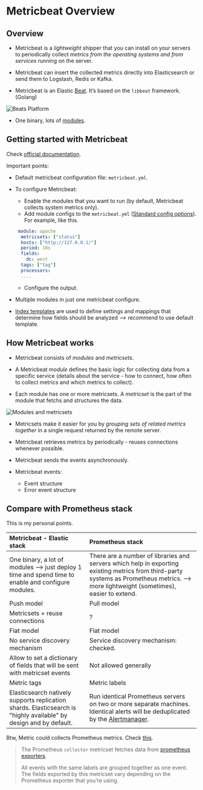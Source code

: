 # Metricbeat Overview

## Overview

* Metricbeat is a *lightweight* shipper that you can install on your servers to periodically collect *metrics from the operating systems and from services* running on the server.

* Metricbeat can insert the collected metrics directly into Elasticsearch or send them to Logstash, Redis or Kafka.

* Metricbeat is an Elastic [Beat](https://www.elastic.co/products/beats). It’s based on the `libbeat` framework. (Golang)

![Beats Platform](https://www.elastic.co/guide/en/beats/libbeat/6.7/images/beats-platform.png)

* One binary, lots of [modules](https://www.elastic.co/guide/en/beats/metricbeat/current/metricbeat-modules.html).

## Getting started with Metricbeat

Check [official documentation](<https://www.elastic.co/guide/en/beats/metricbeat/current/metricbeat-getting-started.html>).

Important points:

* Default metricbeat configuration file: `metricbeat.yml`.

* To configure Metricbeat:

  * Enable the modules that you want to run (by default, Metricbeat collects system metrics only).
  * Add module configs to the `metricbeat.yml` ([Standard config options](https://www.elastic.co/guide/en/beats/metricbeat/current/configuration-metricbeat.html#module-config-options)). For example, like this.

  ```yaml
   module: apache
    metricsets: ["status"]
    hosts: ["http://127.0.0.1/"]
    period: 10s
    fields:
      dc: west
    tags: ["tag"]
    processors:
    ....
  ```

  * Configure the output.

* Multiple modules in just one metricbeat configure.

* [Index templates](https://www.elastic.co/guide/en/elasticsearch/reference/6.7/indices-templates.html) are used to define settings and mappings that determine how fields should be analyzed --> recommend to use default template.

## How Metricbeat works

* Metricbeat consists of *modules* and *metricsets*.
* A Metricbeat *module* defines the basic logic for collecting data from a specific service (details about the service - how to connect, how often to collect metrics and which metrics to collect).

* Each module has one or more metricsets. A *metricset* is the part of the module that fetchs and structures the data.

![Modules and metricsets](https://www.elastic.co/guide/en/beats/metricbeat/current/images/module-overview.png)

* Metricsets make it easier for you by *grouping sets of related metrics together* in a single request returned by the remote server.

* Metricbeat retrieves metrics by periodically - reuses connections whenever possible.
* Metricbeat sends the events asynchronously.
* Metricbeat events:
  * Event structure
  * Error event structure

## Compare with Prometheus stack

This is my personal points.

| Metricbeat - Elastic stack                                   | Prometheus stack                                             |
| :----------------------------------------------------------- | :----------------------------------------------------------- |
| One binary, a lot of modules --> just deploy 1 time and spend time to enable and configure modules. | There are a number of libraries and servers which help in exporting existing metrics from third-party systems as Prometheus metrics. --> more lightweight (sometimes), easier to extend. |
| Push model                                                   | Pull model                                                   |
| Metricsets + reuse connections                               | ?                                                            |
| Flat model                                                   | Flat model                                                   |
| No service discovery mechanism                               | Service discovery mechanism: checked.                        |
| Allow to set a dictionary of fields that will be sent with metricset events | Not allowed generally                                        |
| Metric tags                                                  | Metric labels                                                |
| Elasticsearch natively supports replication shards. Elasticsearch is "highly available" by design and by default. | Run identical Prometheus servers on two or more separate machines. Identical alerts will be deduplicated by the [Alertmanager](https://github.com/prometheus/alertmanager). |

Btw, Metric could collects Prometheus metrics. Check [this](https://www.elastic.co/guide/en/beats/metricbeat/current/metricbeat-metricset-prometheus-collector.html).

> The Prometheus `collector` metricset fetches data from [prometheus exporters](https://prometheus.io/docs/instrumenting/exporters/).
>
> All events with the same labels are grouped together as one event. The fields exported by this metricset vary depending on the Prometheus exporter that you’re using.
